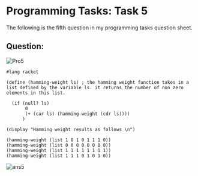 # Programming Tasks: Task 5

The following is the fifth question in my programming tasks question sheet.

## Question:

![Pro5](https://i.imgur.com/VfAD57b.png "Pro task5")

```
#lang racket

(define (hamming-weight ls) ; the hamming weight function takes in a list defined by the variable ls. it returns the number of non zero elements in this list.
  
  (if (null? ls)
       0
       (+ (car ls) (hamming-weight (cdr ls))))
      )

(display "Hamming weight results as follows \n")

(hamming-weight (list 1 0 1 0 1 1 1 0))
(hamming-weight (list 0 0 0 0 0 0 0 0))
(hamming-weight (list 1 1 1 1 1 1 1 1))
(hamming-weight (list 1 1 1 0 1 0 1 0))
```

![ans5](https://imgur.com/oUa7QvG.png "ans5")
